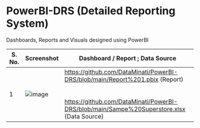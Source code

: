 # PowerBI-DRS (Detailed Reporting System)
Dashboards, Reports and Visuals designed using PowerBI 

| S. No. | Screenshot | Dashboard / Report ; Data Source | 
|--------|------------|--------------------|
| 1 | ![image](https://github.com/DataMinati/PowerBI-DRS/assets/64016811/05d67215-fa2e-4de1-b8b6-f9789b4dc914) | https://github.com/DataMinati/PowerBI-DRS/blob/main/Report%201.pbix (Report) <br> <br> <br> https://github.com/DataMinati/PowerBI-DRS/blob/main/Sampe%20Superstore.xlsx (Data Source) |

